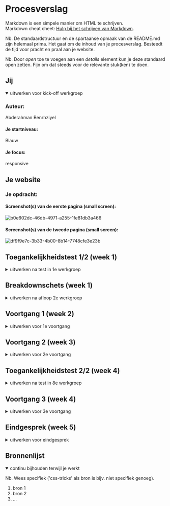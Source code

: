 # Procesverslag

Markdown is een simpele manier om HTML te schrijven.  
Markdown cheat cheet: [Hulp bij het schrijven van Markdown](https://github.com/adam-p/markdown-here/wiki/Markdown-Cheatsheet).

Nb. De standaardstructuur en de spartaanse opmaak van de README.md zijn helemaal prima. Het gaat om de inhoud van je procesverslag. Besteedt de tijd voor pracht en praal aan je website.

Nb. Door _open_ toe te voegen aan een _details_ element kun je deze standaard open zetten. Fijn om dat steeds voor de relevante stuk(ken) te doen.

## Jij

<details open>
  <summary>uitwerken voor kick-off werkgroep</summary>

### Auteur:

Abderahman Benrhziyel

#### Je startniveau:

Blauw

#### Je focus:

responsive

</details>

## Je website


### Je opdracht:

#### Screenshot(s) van de eerste pagina (small screen):

![b0e602dc-46db-4971-a255-1fe81db3a466](https://user-images.githubusercontent.com/118175398/203652816-cced86ac-507d-40bc-9423-d3fc9734fe00.png)


#### Screenshot(s) van de tweede pagina (small screen):
![df9f9e7c-3b33-4b00-8b14-7748cfe3e23b](https://user-images.githubusercontent.com/118175398/203652838-b579a760-3f4c-4494-9b1c-ba459e734b10.png)

</details>

## Toegankelijkheidstest 1/2 (week 1)

<details>
  <summary>uitwerken na test in 1e werkgroep</summary>

### Bevindingen

Lijst met je bevindingen die in de test naar voren kwamen:

#### Screenreader

- De screenreader was het een leuke programma om te gebruiken. Je krijgt te horen wat op het scherm staat zonder dat je het hoeft te lezen.


Hier een omschrijving van hoe het opgelost kan worden (met indien nodig afbeeldingen)

- Je kunt de instellingen van de screenreader aanpassen waardoor je sneller kan op de websites kan browsen. Tevens kun je de shortcuts gebruiken om sneller door de websites te navigeren.

#### Muis en Toetsenbord
- Dit was voor mij de makkelijkste manier om door de websites te browsen. 

Hier een omschrijving van hoe het opgelost kan worden (met indien nodig afbeeldingen)
- Als je geen toetsenbord wilt/kunt gebruiken dan kun je altijd gebruikmaken van een screenreader maar zonder muis en toetsenbord wordt het lastig om een computer te bedienen.

#### Motoriek (shocks, elastiekjes)
- Met een motorische beperking kon ik amper door de website navigeren, het was moeilijk om op de buttons te klikken en op één plek te blijven.

Hier een omschrijving van hoe het opgelost kan worden (met indien nodig afbeeldingen)
- Met een motorische beperking kun je het beste gebruik maken van het toetsenbord. Door de instellingen was je toetsenboard te veranderen kun je deze makkelijker bedienen.

#### Visueel (brillen, contrast, kleurenblind, dark/light).
- Met de kleurenblind bril kon ik makkelijk door de website navigeren. Het was mogelijk om de tekst en kleuren te zien op de websites

Hier een omschrijving van hoe het opgelost kan worden (met indien nodig afbeeldingen)

- Een screenreader is een goede oplossing voor dit probleem.

</details>

## Breakdownschets (week 1)

<details>
  <summary>uitwerken na afloop 2e werkgroep</summary>

### de hele pagina:

  <img src="readme-images/dummy-plaatje.jpg" width="375px" alt="breakdown van de hele pagina">

### dynamisch deel (bijv menu):

  <img src="readme-images/dummy-plaatje.jpg" width="375px" alt="breakdown van een dynamisch deel">

### wellicht nog een dynamisch deel (bijv filter):

  <img src="readme-images/dummy-plaatje.jpg" width="375px" alt="breakdown van nog een dynamisch deel">

</details>

## Voortgang 1 (week 2)

<details>
  <summary>uitwerken voor 1e voortgang</summary>

### Stand van zaken

In het begin heb ik voor een website gekozen die te moeilijk was om te coderen waardoor ik het gevoel heb dat ik achterloop. Op de vorige website werd er gebruik gemaakt van animaties en in de code zaten er te veel DIVs. Op maandag 21 November ben ik begonnen met het coderen van de website (CocaCola).

### Agenda voor meeting

samen met je groepje opstellen

| student 1      | student 2          | student 3    | student 4        |
| -------------- | ------------------ | ------------ | ---------------- |
| dit bespreken  | en dit             | en ik dit    | en dan ik dat    |
| en dat ook nog | dit als er tijd is | nog een punt | dit wil ik zeker |
| ...            | ...                | ...          | ...              |

### Verslag van meeting met Agnes.
Agnes heeft één pagina(moviepas) helemaal af. De html en css van de deze pagina is compleet.

To do's:
- De typografie stijlen.
- De html meer semantisch maken.
- De tweede pagina.

hier na afloop snel de uitkomsten van de meeting vastleggen

- punt 1
- punt 2
- nog een punt
- ...

</details>

## Voortgang 2 (week 3)

<details>
  <summary>uitwerken voor 2e voortgang</summary>

### Stand van zaken

hier dit ging goed & dit was lastig (neem ook screenshots op van delen van je website en code)

### Agenda voor meeting

samen met je groepje opstellen

| student 1      | student 2          | student 3    | student 4        |
| -------------- | ------------------ | ------------ | ---------------- |
| dit bespreken  | en dit             | en ik dit    | en dan ik dat    |
| en dat ook nog | dit als er tijd is | nog een punt | dit wil ik zeker |
| ...            | ...                | ...          | ...              |

### Verslag van meeting

hier na afloop snel de uitkomsten van de meeting vastleggen

- punt 1
- punt 2
- nog een punt
- ...

</details>

## Toegankelijkheidstest 2/2 (week 4)

<details>
  <summary>uitwerken na test in 8e werkgroep</summary>

### Bevindingen

Lijst met je bevindingen die in de test naar voren kwamen (geef ook aan wat er verbeterd is):

#### Screenreader

Hier korte omschrijving (met indien nodig afbeeldingen)

Hier een omschrijving van hoe het opgelost kan worden (met indien nodig afbeeldingen)

#### Muis en Toetsenbord

Hier korte omschrijving (met indien nodig afbeeldingen)

Hier een omschrijving van hoe het opgelost kan worden (met indien nodig afbeeldingen)

#### Motoriek (shocks, elastiekjes)

Hier korte omschrijving (met indien nodig afbeeldingen)

Hier een omschrijving van hoe het opgelost kan worden (met indien nodig afbeeldingen)

#### Visueel (brillen, contrast, kleurenblind, dark/light).

Hier korte omschrijving (met indien nodig afbeeldingen)

Hier een omschrijving van hoe het opgelost kan worden (met indien nodig afbeeldingen)

</details>

## Voortgang 3 (week 4)

<details>
  <summary>uitwerken voor 3e voortgang</summary>

### Stand van zaken

hier dit ging goed & dit was lastig (neem ook screenshots op van delen van je website en code)

### Agenda voor meeting

samen met je groepje opstellen

| student 1      | student 2          | student 3    | student 4        |
| -------------- | ------------------ | ------------ | ---------------- |
| dit bespreken  | en dit             | en ik dit    | en dan ik dat    |
| en dat ook nog | dit als er tijd is | nog een punt | dit wil ik zeker |
| ...            | ...                | ...          | ...              |

### Verslag van meeting

hier na afloop snel de uitkomsten van de meeting vastleggen

- punt 1
- punt 2
- nog een punt
- ...

</details>

## Eindgesprek (week 5)

<details>
  <summary>uitwerken voor eindgesprek</summary>

### Je uitkomst - karakteristiek screenshots:

  <img src="readme-images/dummy-plaatje.jpg" width="375px" alt="uitomst opdracht 1">

### Dit ging goed/Heb ik geleerd:

Korte omschrijving met plaatjes

  <img src="readme-images/dummy-plaatje.jpg" width="375px" alt="top">

### Dit was lastig/Is niet gelukt:

Korte omschrijving met plaatjes

  <img src="readme-images/dummy-plaatje.jpg" width="375px" alt="bummer">
</details>

## Bronnenlijst

<details open>
  <summary>continu bijhouden terwijl je werkt</summary>

Nb. Wees specifiek ('css-tricks' als bron is bijv. niet specifiek genoeg).

1. bron 1
2. bron 2
3. ...

</details>
